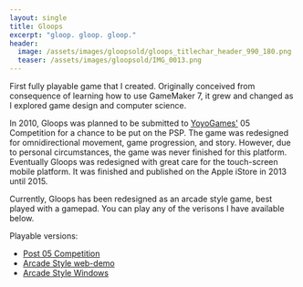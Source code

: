 ```yaml
---
layout: single
title: Gloops
excerpt: "gloop. gloop. gloop."
header:
  image: /assets/images/gloopsold/gloops_titlechar_header_990_180.png
  teaser: /assets/images/gloopsold/IMG_0013.png
---
```



First fully playable game that I created.
Originally conceived from consequence of learning how to use GameMaker 7, it grew and changed as I explored game design and computer science.

In 2010, Gloops was planned to be submitted to [YoyoGames'](https://www.yoyogames.com) 05 Competition for a chance to be put on the PSP. The game was redesigned for omnidirectional movement, game progression, and story. However, due to personal circumstances, the game was never finished for this platform.
Eventually Gloops was redesigned with great care for the touch-screen mobile platform. It was finished and published on the Apple iStore in 2013 until 2015. 

Currently, Gloops has been redesigned as an arcade style game, best played with a gamepad.
You can play any of the verisons I have available below.


Playable versions:
  * [Post 05 Competition](https://www.dropbox.com/s/f4tqfakxlfk53vs/Gloops%20OldVersion.exe?dl=0)
  * [Arcade Style web-demo](../../assets/games/gloops_game)
  * [Arcade Style Windows]()
